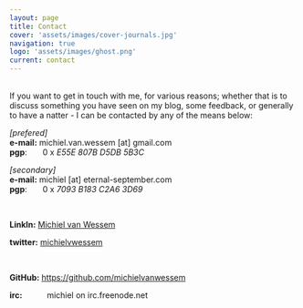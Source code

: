 ```yaml
---
layout: page
title: Contact 
cover: 'assets/images/cover-journals.jpg'
navigation: true
logo: 'assets/images/ghost.png'
current: contact
---
```


<br />
If you want to get in touch with me, for various reasons; whether that is to discuss something you have seen on my blog, some feedback, or generally to have a natter - I can be contacted by any of the means below:

*[prefered]*<br>
**e-mail:** michiel.van.wessem [at] gmail.com<br />
**pgp**:
&nbsp;&nbsp;&nbsp;&nbsp;&nbsp;
0 x <em>E55E 807B D5DB 5B3C</em>

*[secondary]*<br>
**e-mail:** michiel [at] eternal-september.com<br />
**pgp**:
&nbsp;&nbsp;&nbsp;&nbsp;&nbsp;
 0 x <em>7093 B183 C2A6 3D69</em>

&nbsp;

**LinkIn:** [Michiel van Wessem](https://www.linkedin.com/in/michielvanwessem)

**twitter:** [michielvwessem](http://twitter.com/michielvwessem/) 

&nbsp;

**GitHub:** https://github.com/michielvanwessem

**irc:**&nbsp;&nbsp;&nbsp;&nbsp;&nbsp;&nbsp;&nbsp;&nbsp;&nbsp;&nbsp; michiel on irc.freenode.net

&nbsp;

